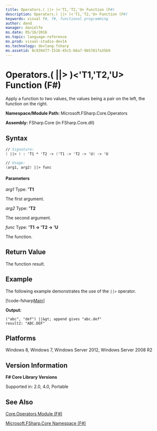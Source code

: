 ```yaml
---
title: Operators.( ||> )<'T1,'T2,'U> Function (F#)
description: Operators.( ||> )<'T1,'T2,'U> Function (F#)
keywords: visual f#, f#, functional programming
author: dend
manager: danielfe
ms.date: 05/16/2016
ms.topic: language-reference
ms.prod: visual-studio-dev14
ms.technology: devlang-fsharp
ms.assetid: 8c939477-1516-45c5-b6a7-9b5781fa35b9 
---
```


# Operators.( ||> )<'T1,'T2,'U> Function (F#)

Apply a function to two values, the values being a pair on the left, the function on the right.

**Namespace/Module Path:** Microsoft.FSharp.Core.Operators

**Assembly:** FSharp.Core (in FSharp.Core.dll)


## Syntax

```fsharp
// Signature:
( ||> ) : 'T1 * 'T2 -> ('T1 -> 'T2 -> 'U) -> 'U

// Usage:
(arg1, arg2) ||> func
```

#### Parameters
*arg1*
Type: **'T1**


The first argument.


*arg2*
Type: **'T2**


The second argument.


*func*
Type: **'T1 -&gt; 'T2 -&gt; 'U**


The function.

## Return Value

The function result.

## Example

The following example demonstrates the use of the `||>` operator.

[!code-fsharp[Main](~samples/snippets/fsharp/operators/snippet2.fs)]

**Output:**

```
("abc", "def") ||&gt; append gives "abc.def"
result2: "ABC.DEF"
```

## Platforms
Windows 8, Windows 7, Windows Server 2012, Windows Server 2008 R2

## Version Information
**F# Core Library Versions**

Supported in: 2.0, 4.0, Portable

## See Also
[Core.Operators Module &#40;F&#35;&#41;](Core.Operators-Module-%5BFSharp%5D.md)

[Microsoft.FSharp.Core Namespace &#40;F&#35;&#41;](Microsoft.FSharp.Core-Namespace-%5BFSharp%5D.md)
